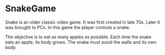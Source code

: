 # SnakeGame

Snake is an older classic video game. It was first created in late 70s. Later it was brought to PCs. In this game the player controls a snake. 


The objective is to eat as many apples as possible. Each time the snake eats an apple, its body grows. The snake must avoid the walls and its own body.
